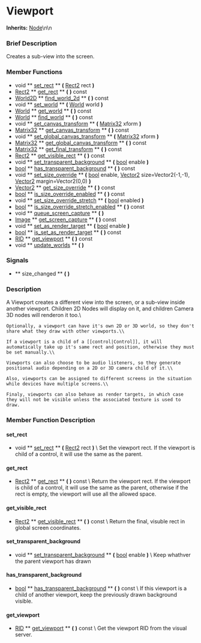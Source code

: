 #  Viewport  
**Inherits:** [Node](class_node)\\n\\n
###  Brief Description  
Creates a sub-view into the screen.

###  Member Functions 
  * void  ** [set_rect](#set_rect) **  **(** [Rect2](class_rect2) rect  **)**
  * [Rect2](class_rect2)  ** [get_rect](#get_rect) **  **(** **)** const
  * [World2D](class_world2d)  ** [find_world_2d](#find_world_2d) **  **(** **)** const
  * void  ** [set_world](#set_world) **  **(** [World](class_world) world  **)**
  * [World](class_world)  ** [get_world](#get_world) **  **(** **)** const
  * [World](class_world)  ** [find_world](#find_world) **  **(** **)** const
  * void  ** [set_canvas_transform](#set_canvas_transform) **  **(** [Matrix32](class_matrix32) xform  **)**
  * [Matrix32](class_matrix32)  ** [get_canvas_transform](#get_canvas_transform) **  **(** **)** const
  * void  ** [set_global_canvas_transform](#set_global_canvas_transform) **  **(** [Matrix32](class_matrix32) xform  **)**
  * [Matrix32](class_matrix32)  ** [get_global_canvas_transform](#get_global_canvas_transform) **  **(** **)** const
  * [Matrix32](class_matrix32)  ** [get_final_transform](#get_final_transform) **  **(** **)** const
  * [Rect2](class_rect2)  ** [get_visible_rect](#get_visible_rect) **  **(** **)** const
  * void  ** [set_transparent_background](#set_transparent_background) **  **(** [bool](class_bool) enable  **)**
  * [bool](class_bool)  ** [has_transparent_background](#has_transparent_background) **  **(** **)** const
  * void  ** [set_size_override](#set_size_override) **  **(** [bool](class_bool) enable, [Vector2](class_vector2) size=Vector2(-1,-1), [Vector2](class_vector2) margin=Vector2(0,0)  **)**
  * [Vector2](class_vector2)  ** [get_size_override](#get_size_override) **  **(** **)** const
  * [bool](class_bool)  ** [is_size_override_enabled](#is_size_override_enabled) **  **(** **)** const
  * void  ** [set_size_override_stretch](#set_size_override_stretch) **  **(** [bool](class_bool) enabled  **)**
  * [bool](class_bool)  ** [is_size_override_stretch_enabled](#is_size_override_stretch_enabled) **  **(** **)** const
  * void  ** [queue_screen_capture](#queue_screen_capture) **  **(** **)**
  * [Image](class_image)  ** [get_screen_capture](#get_screen_capture) **  **(** **)** const
  * void  ** [set_as_render_target](#set_as_render_target) **  **(** [bool](class_bool) enable  **)**
  * [bool](class_bool)  ** [is_set_as_render_target](#is_set_as_render_target) **  **(** **)** const
  * [RID](class_rid)  ** [get_viewport](#get_viewport) **  **(** **)** const
  * void  ** [update_worlds](#update_worlds) **  **(** **)**

###  Signals  
  *  ** size_changed **  **(** **)**

###  Description  
A Viewport creates a different view into the screen, or a sub-view inside another viewport. Children 2D Nodes will display on it, and children Camera 3D nodes will renderon it too.\\

	Optionally, a viewport can have it's own 2D or 3D world, so they don't share what they draw with other viewports.\\

	If a viewport is a child of a [[control|Control]], it will automatically take up it's same rect and position, otherwise they must be set manually.\\

	Viewports can also choose to be audio listeners, so they generate positional audio depending on a 2D or 3D camera child of it.\\

	Also, viewports can be assigned to different screens in the situation while devices have multiple screens.\\

	Finaly, viewports can also behave as render targets, in which case they will not be visible unless the associated texture is used to draw.

###  Member Function Description  
#### <a name="set_rect">set_rect</a>
  * void  ** [set_rect](#set_rect) **  **(** [Rect2](class_rect2) rect  **)**
\\
Set the viewport rect. If the viewport is child of a control, it will use the same as the parent.
#### <a name="get_rect">get_rect</a>
  * [Rect2](class_rect2)  ** [get_rect](#get_rect) **  **(** **)** const
\\
Return the viewport rect. If the viewport is child of a control, it will use the same as the parent, otherwise if the rect is empty, the viewport will use all the allowed space.
#### <a name="get_visible_rect">get_visible_rect</a>
  * [Rect2](class_rect2)  ** [get_visible_rect](#get_visible_rect) **  **(** **)** const
\\
Return the final, visuble rect in global screen coordinates.
#### <a name="set_transparent_background">set_transparent_background</a>
  * void  ** [set_transparent_background](#set_transparent_background) **  **(** [bool](class_bool) enable  **)**
\\
Keep whathver the parent viewport has drawn
#### <a name="has_transparent_background">has_transparent_background</a>
  * [bool](class_bool)  ** [has_transparent_background](#has_transparent_background) **  **(** **)** const
\\
If this viewport is a child of another viewport, keep the previously drawn background visible.
#### <a name="get_viewport">get_viewport</a>
  * [RID](class_rid)  ** [get_viewport](#get_viewport) **  **(** **)** const
\\
Get the viewport RID from the visual server.
